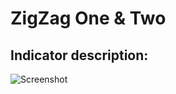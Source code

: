 # ZigZag One & Two #
## Indicator description: ##

![Screenshot](/../master/ScreenShots/ZigZagOne_Ind.jpg?raw=true "ZigZag One & Two")

